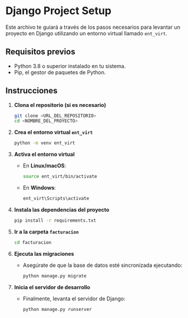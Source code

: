 # Django Project Setup

Este archivo te guiará a través de los pasos necesarios para levantar un proyecto en Django utilizando un entorno virtual llamado `ent_virt`.

## Requisitos previos

- Python 3.8 o superior instalado en tu sistema.
- Pip, el gestor de paquetes de Python.

## Instrucciones

1. **Clona el repositorio (si es necesario)**

   ```bash
   git clone <URL_DEL_REPOSITORIO>
   cd <NOMBRE_DEL_PROYECTO>

2. **Crea el entorno virtual `ent_virt`**

    ```bash
    python -m venv ent_virt

3. **Activa el entorno virtual**

    - En **Linux/macOS**:
        ```bash
        source ent_virt/bin/activate
    - En **Windows**:
        ```bash
        ent_virt\Scripts\activate
4. **Instala las dependencias del proyecto**
    ```bash
    pip install -r requirements.txt

5. **Ir a la carpeta `facturacion`**
    ```bash
    cd facturacion
6. **Ejecuta las migraciones**
    - Asegúrate de que la base de datos esté sincronizada ejecutando:
        ```bash
        python manage.py migrate
7. **Inicia el servidor de desarrollo**
    - Finalmente, levanta el servidor de Django:
        ```bash
        python manage.py runserver